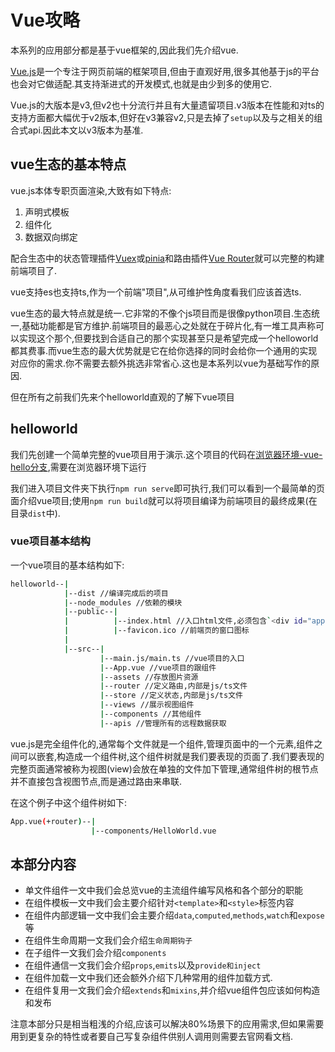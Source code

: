 # Vue攻略

本系列的应用部分都是基于vue框架的,因此我们先介绍vue.

[Vue.js](https://v3.cn.vuejs.org/)是一个专注于网页前端的框架项目,但由于直观好用,很多其他基于js的平台也会对它做适配.其支持渐进式的开发模式,也就是由少到多的使用它.

Vue.js的大版本是v3,但v2也十分流行并且有大量遗留项目.v3版本在性能和对ts的支持方面都大幅优于v2版本,但好在v3兼容v2,只是去掉了`setup`以及与之相关的组合式api.因此本文以v3版本为基准.

## vue生态的基本特点

vue.js本体专职页面渲染,大致有如下特点:

1. 声明式模板
2. 组件化
3. 数据双向绑定

配合生态中的状态管理插件[Vuex](https://vuex.vuejs.org/zh/guide/)或[pinia](https://pinia.vuejs.org/zh/)和路由插件[Vue Router](https://router.vuejs.org/zh/guide/)就可以完整的构建前端项目了.

vue支持es也支持ts,作为一个前端"项目",从可维护性角度看我们应该首选ts.

vue生态的最大特点就是统一.它非常的不像个js项目而是很像python项目.生态统一,基础功能都是官方维护.前端项目的最恶心之处就在于碎片化,有一堆工具声称可以实现这个那个,但要找到合适自己的那个实现甚至只是希望完成一个helloworld都其费事.而vue生态的最大优势就是它在给你选择的同时会给你一个通用的实现对应你的需求.你不需要去额外挑选非常省心.这也是本系列以vue为基础写作的原因.

但在所有之前我们先来个helloworld直观的了解下vue项目

## helloworld

我们先创建一个简单完整的vue项目用于演示.这个项目的代码在[浏览器环境-vue-hello分支](https://github.com/hsz1273327/TutorialForFront-EndWeb/tree/%E6%B5%8F%E8%A7%88%E5%99%A8%E7%8E%AF%E5%A2%83-vue-hello),需要在浏览器环境下运行

我们进入项目文件夹下执行`npm run serve`即可执行,我们可以看到一个最简单的页面介绍vue项目;使用`npm run build`就可以将项目编译为前端项目的最终成果(在目录`dist`中).

### vue项目基本结构

一个vue项目的基本结构如下:

```bash
helloworld--|
            |--dist //编译完成后的项目
            |--node_modules //依赖的模块
            |--public--|
            |          |--index.html //入口html文件,必须包含`<div id="app"></div>`
            |          |--favicon.ico //前端页的窗口图标
            |
            |--src--|
                    |--main.js/main.ts //vue项目的入口
                    |--App.vue //vue项目的跟组件
                    |--assets //存放图片资源
                    |--router //定义路由,内部是js/ts文件
                    |--store //定义状态,内部是js/ts文件
                    |--views //展示视图组件
                    |--components //其他组件
                    |--apis //管理所有的远程数据获取
```

vue.js是完全组件化的,通常每个文件就是一个组件,管理页面中的一个元素,组件之间可以嵌套,构造成一个组件树,这个组件树就是我们要表现的页面了.我们要表现的完整页面通常被称为视图(view)会放在单独的文件加下管理,通常组件树的根节点并不直接包含视图节点,而是通过路由来串联.

在这个例子中这个组件树如下:

```bash
App.vue(+router)--|
                  |--components/HelloWorld.vue
```

## 本部分内容

+ 单文件组件一文中我们会总览vue的主流组件编写风格和各个部分的职能
+ 在组件模板一文中我们会主要介绍针对`<template>`和`<style>`标签内容
+ 在组件内部逻辑一文中我们会主要介绍`data`,`computed`,`methods`,`watch`和`expose`等
+ 在组件生命周期一文我们会介绍`生命周期钩子`
+ 在子组件一文我们会介绍`components`
+ 在组件通信一文我们会介绍`props`,`emits`以及`provide和inject`
+ 在组件加载一文中我们还会额外介绍下几种常用的组件加载方式.
+ 在组件复用一文我们会介绍`extends`和`mixins`,并介绍vue组件包应该如何构造和发布

注意本部分只是相当粗浅的介绍,应该可以解决80%场景下的应用需求,但如果需要用到更复杂的特性或者要自己写复杂组件供别人调用则需要去官网看文档.
